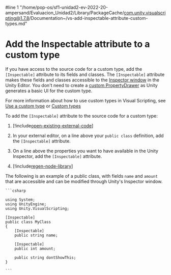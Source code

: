 #line 1 "/home/pop-os/sf1-unidad2-ev-2022-20-ampersand/Evaluacion_Unidad2/Library/PackageCache/com.unity.visualscripting@1.7.8/Documentation~/vs-add-inspectable-attribute-custom-types.md"
# Add the Inspectable attribute to a custom type

If you have access to the source code for a custom type, add the `[Inspectable]` attribute to its fields and classes. The `[Inspectable]` attribute makes these fields and classes accessible to the [Inspector window](https://docs.unity3d.com/Manual/UsingTheInspector.html) in the Unity Editor. You don't need to create a [custom PropertyDrawer](vs-create-custom-drawer.md) as Unity generates a basic UI for the custom type.

For more information about how to use custom types in Visual Scripting, see [Use a custom type](vs-using-custom-types.md) or [Custom types](vs-custom-types.md)

To add the `[Inspectable]` attribute to the source code for a custom type: 

1. [!include[open-existing-external-code](./snippets/vs-open-existing-external-code.md)]

2. In your external editor, on a line above your `public class` definition, add the `[Inspectable]` attribute.

1. On a line above the properties you want to have available in the Unity Inspector, add the `[Inspectable]` attribute. 

1. [!include[regen-node-library](./snippets/vs-regen-node-library.md)]

The following is an example of a public class, with fields `name` and `amount` that are accessible and can be modified through Unity's Inspector window. 

    ```csharp

    using System;
    using UnityEngine; 
    using Unity.VisualScripting;

    [Inspectable]
    public class MyClass
    {
        [Inspectable]
        public string name;

        [Inspectable]
        public int amount;

        public string dontShowThis;
    }

    ```

